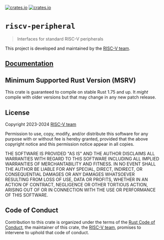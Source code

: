 [![crates.io](https://img.shields.io/crates/d/riscv-peripheral.svg)](https://crates.io/crates/riscv-peripheral)
[![crates.io](https://img.shields.io/crates/v/riscv-peripheral.svg)](https://crates.io/crates/riscv-peripheral)

# `riscv-peripheral`

> Interfaces for standard RISC-V peripherals

This project is developed and maintained by the [RISC-V team][team].

## [Documentation](https://docs.rs/crate/riscv-peripheral)

## Minimum Supported Rust Version (MSRV)

This crate is guaranteed to compile on stable Rust 1.75 and up. It *might*
compile with older versions but that may change in any new patch release.

## License

Copyright 2023-2024 [RISC-V team][team]

Permission to use, copy, modify, and/or distribute this software for any purpose
with or without fee is hereby granted, provided that the above copyright notice
and this permission notice appear in all copies.

THE SOFTWARE IS PROVIDED "AS IS" AND THE AUTHOR DISCLAIMS ALL WARRANTIES WITH
REGARD TO THIS SOFTWARE INCLUDING ALL IMPLIED WARRANTIES OF MERCHANTABILITY AND
FITNESS. IN NO EVENT SHALL THE AUTHOR BE LIABLE FOR ANY SPECIAL, DIRECT,
INDIRECT, OR CONSEQUENTIAL DAMAGES OR ANY DAMAGES WHATSOEVER RESULTING FROM LOSS
OF USE, DATA OR PROFITS, WHETHER IN AN ACTION OF CONTRACT, NEGLIGENCE OR OTHER
TORTIOUS ACTION, ARISING OUT OF OR IN CONNECTION WITH THE USE OR PERFORMANCE OF
THIS SOFTWARE.

## Code of Conduct

Contribution to this crate is organized under the terms of the [Rust Code of
Conduct][CoC], the maintainer of this crate, the [RISC-V team][team], promises
to intervene to uphold that code of conduct.

[CoC]: ../CODE_OF_CONDUCT.md
[team]: https://github.com/rust-embedded/wg#the-risc-v-team
